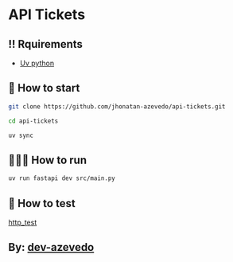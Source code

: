 # API Tickets

## ‼ Rquirements

- [Uv python](https://docs.astral.sh/uv/getting-started/installation/)

## 🚦 How to start

```bash
git clone https://github.com/jhonatan-azevedo/api-tickets.git
```

```bash
cd api-tickets
```

```bash
uv sync
```

## 🏃🏼‍♂️ How to run

```bash
uv run fastapi dev src/main.py
```

## 🧪 How to test
[http_test](./http/ticket.http)

## By: [dev-azevedo](https://linkedin.com/in/dev-azevedo)